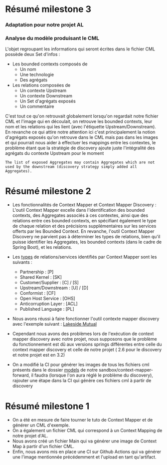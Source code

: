 # Résumé milestone 3

### Adaptation pour notre projet AL

### Analyse du modèle produisant le CML
L'objet regroupant les informations qui seront écrites dans le fichier CML possède deux Set d'infos :
- Les bounded contexts composés de 
  - Un nom
  - Une technologie
  - Des agrégats
- Les relations composées de
  - Un contexte Upstream
  - Un contexte Downstream
  - Un Set d'agrégats exposés
  - Un commentaire

C'est tout ce qu'on retrouvait globalement lorsqu'on regardait notre fichier CML et l'image qui en découlait, on retrouve les bounded contexts, leur nom et les relations qui les lient (avec l'étiquette Upstream/Downstream).
En revanche ce qui attire notre attention ici c'est principalement la notion d'agrégats exposés qu'on retrouve dans le CML mais pas dans les images et qui pourrait nous aider à effectuer les mappings entre les contextes, le problème étant que la stratégie de discovery ajoute juste l'intégralité des agrégats du contexte Upstream pour le moment

`The list of exposed Aggregates may contain Aggregates which are not used by the downstream (discovery strategy simply added all Aggregates).`


# Résumé milestone 2 

- Les fonctionnalités de Context Mapper et Context Mapper Discovery : 
L'outil Context Mapper excelle dans l'identification des bounded contexts, des Aggregates associés à ces contextes, ainsi que des relations entre ces bounded contexts, en spécifiant également le type de chaque relation et des précisions supplémentaires sur les services offerts par les Bounded Context. En revanche, l'outil Context Mapper Discovery ne parvient pas à déterminer les types de relations, bien qu'il puisse identifier les Aggregates, les bounded contexts (dans le cadre de Spring Boot), et les relations.

- Les [types](https://contextmapper.org/docs/language-reference/) de relations/services identifiés par Context Mapper sont les suivants :

  - Partnership : [P]
  - Shared Kernel : [SK]
  - Customer/Supplier : [C] / [S]
  - Upstream/Downstream : [U] / [D]
  - Conformist : [CF]
  - Open Host Service : [OHS]
  - Anticorruption Layer : [ACL]
  - Published Language : [PL]

- Nous avons réussi à faire fonctionner l'outil contexte mapper discovery avec l'exemple suivant : [Lakeside Mutual](https://github.com/Microservice-API-Patterns/LakesideMutual/tree/master)

- Cependant nous avons des problèmes lors de l'exécution de context mapper discovery avec notre projet, nous supposons que le problème du fonctionnement est dû aux versions springs différentes entre celle du context mapper discovery et celle de notre projet ( 2.6 pour le discovery et notre projet est en 3.2)

- On a modifié la CI pour générer les images de tous les fichiers cml présents dans le dossier [models](https://github.com/DeathStar3-projects/context-mapper-per-23/tree/main/sandbox/context-mapper-forward/src/main/resources/models) de notre sandbox/context-mapper-forward, il faudra (lorsque l'on aura réglé le problème du discovery), rajouter une étape dans la CI qui génère ces fichiers cml à partir de discovery


# Résumé milestone 1

- On a été en mesure de faire tourner le tuto de Context Mapper et de générer un CML d'exemple.
- On a également un fichier CML qui correspond à un Context Mapping de notre projet d'AL.
- Nous avons créé un fichier Main qui va générer une image de Context Map à partir d'un fichier CML.
- Enfin, nous avons mis en place une CI sur Github Actions qui va générer une l'image mentionnée précédemment et l'upload en tant qu'artifact.

